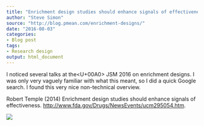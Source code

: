 ```yaml
---
title: "Enrichment design studies should enhance signals of effectiveness."
author: "Steve Simon"
source: "http://blog.pmean.com/enrichment-designs/"
date: "2016-08-03"
categories:
- Blog post
tags:
- Research design
output: html_document
---
```


I noticed several talks at the<U+00A0> JSM 2016 on enrichment designs. I was
only very vaguely familiar with what this meant, so I did a quick Google
search. I found this very nice non-technical overview.

<!---More--->

Robert Temple (2014) Enrichment design studies should enhance signals of
effectiveness. <http://www.fda.gov/Drugs/NewsEvents/ucm295054.htm>.

![](http://www.pmean.com/images/images/16/enrichment-designs01.png)




